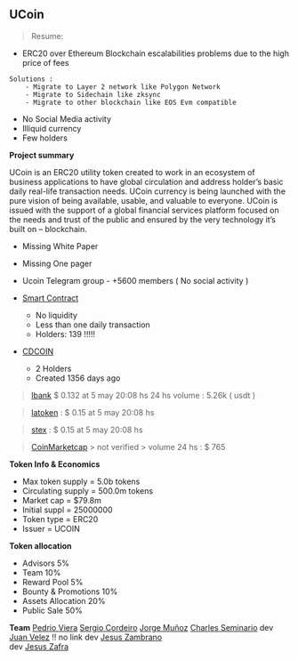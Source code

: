 ## UCoin

> Resume: 

*    ERC20 over Ethereum Blockchain escalabilities problems due to the high price of fees
    
    Solutions : 
        - Migrate to Layer 2 network like Polygon Network
        - Migrate to Sidechain like zksync
        - Migrate to other blockchain like EOS Evm compatible 
        
* No Social Media activity
* Illiquid currency
* Few holders

**Project summary**

UCoin is an ERC20 utility token created to work in an ecosystem of business applications to have global circulation and address holder’s basic daily real-life transaction needs. UCoin currency is being launched with the pure vision of being available, usable, and valuable to everyone. UCoin is issued with the support of a global financial services platform focused on the needs and trust of the public and ensured by the very technology it’s built on – blockchain.


* Missing White Paper
* Missing One pager


* Ucoin Telegram group - +5600 members  ( No social activity )

* [Smart Contract ](https://etherscan.io/address/0xa918897bd10d6dee614470c24a061b78b021b3a9)
    * No liquidity 
    * Less than one daily transaction
    * Holders: 139 !!!!!

* [CDCOIN](https://etherscan.io/token/0xd4e008961e7eefd93113bbeec1eaecd64768cbd7)
    *  2 Holders 
    * Created 1356 days ago



> [lbank](https://www.lbank.info/exchange/ucoin/usdt)  $ 0.132  at 5 may 20:08 hs
>  24 hs volume  : 5.26k ( usdt )

> [latoken](https://latoken.com/exchange/UCOIN_USDT) : $ 0.15 at 5 may 20:08 hs

> [stex](https://app.stex.com/en/trading/pair/USDT/UCOIN/1D) : $ 0.15 at 5 may 20:08 hs

> [CoinMarketcap](https://coinmarketcap.com/currencies/u-coin/ico/) 
    > not verified
    > volume 24 hs  :  $ 765





**Token Info & Economics**

* Max token supply = 5.0b  tokens
* Circulating supply = 500.0m  tokens
* Market cap = $79.8m
* Initial suppl = 25000000
* Token type = ERC20
* Issuer = UCOIN

**Token allocation**
* Advisors 5%
* Team 10%
* Reward Pool 5%
* Bounty & Promotions 10%
* Assets Allocation 20%
* Public Sale 50%

**Team**
[Pedrio Viera](https://www.linkedin.com/in/pedro-viera-32947a86/)
[Sergio Cordeiro]()
[Jorge Muñoz](https://www.linkedin.com/in/ecomunoz/)
[Charles Seminario](https://www.linkedin.com/in/charlie-seminario-65926671/)
dev [Juan Velez](https://www.linkedin.com/in/juan-camilo-velez-franco-a08ab34/)  !! no link
dev [Jesus Zambrano ](https://www.linkedin.com/in/jzambrano1983/)  
dev [Jesus Zafra](https://www.linkedin.com/in/jesus-zafra-307211ba/)  

